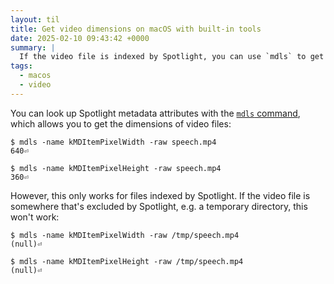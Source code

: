 ```yaml
---
layout: til
title: Get video dimensions on macOS with built-in tools
date: 2025-02-10 09:43:42 +0000
summary: |
  If the video file is indexed by Spotlight, you can use `mdls` to get the width and `height` of a video file.
tags:
  - macos
  - video
---
```

You can look up Spotlight metadata attributes with the [`mdls` command][mdls], which allows you to get the dimensions of video files:

```console
$ mdls -name kMDItemPixelWidth -raw speech.mp4
640⏎

$ mdls -name kMDItemPixelHeight -raw speech.mp4
360⏎
```

However, this only works for files indexed by Spotlight.
If the video file is somewhere that's excluded by Spotlight, e.g. a temporary directory, this won't work:

```console
$ mdls -name kMDItemPixelWidth -raw /tmp/speech.mp4
(null)⏎

$ mdls -name kMDItemPixelHeight -raw /tmp/speech.mp4
(null)⏎
```

[mdls]: https://www.manpagez.com/man/1/mdls/
